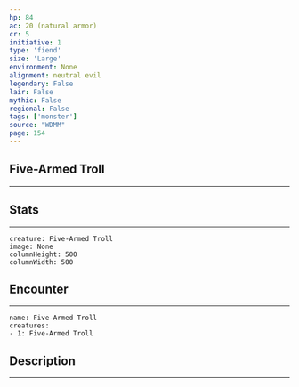 ```yaml
---
hp: 84
ac: 20 (natural armor)
cr: 5
initiative: 1
type: 'fiend'    
size: 'Large'
environment: None
alignment: neutral evil
legendary: False
lair: False
mythic: False
regional: False
tags: ['monster']
source: "WDMM"
page: 154
---
```


## Five-Armed Troll
---



## Stats
---

```statblock
creature: Five-Armed Troll
image: None
columnHeight: 500
columnWidth: 500
```

## Encounter
---

```encounter-table
name: Five-Armed Troll
creatures:
- 1: Five-Armed Troll
```

## Description
---




